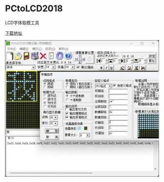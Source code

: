 # PCtoLCD2018
LCD字体取模工具

[下载地址](https://github.com/Lazydd/PCtoLCD2018/releases/tag/2018)

![软件设置](https://raw.githubusercontent.com/Lazydd/images/main/202412061615978.webp)
